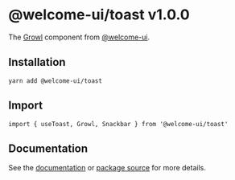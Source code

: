 # @welcome-ui/toast v1.0.0

The [Growl](http://welcome-ui.com/components/toast) component from [@welcome-ui](http://welcome-ui.com).

## Installation

    yarn add @welcome-ui/toast

## Import

    import { useToast, Growl, Snackbar } from '@welcome-ui/toast'

## Documentation

See the [documentation](http://welcome-ui.com/components/toast) or [package source](https://github.com/WTTJ/welcome-ui/tree/v1.0.0/packages/Toast) for more details.
